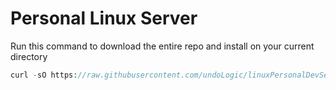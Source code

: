# Personal Linux Server

Run this command to download the entire repo and install on your current directory

```php
curl -sO https://raw.githubusercontent.com/undoLogic/linuxPersonalDevServer/main/get-github.sh && chmod +x get-github.sh && ./get-github.sh
```
